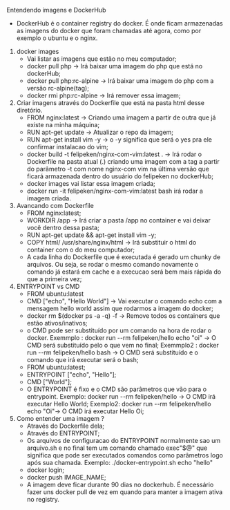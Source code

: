 Entendendo imagens e DockerHub

- DockerHub é o container registry do docker. É onde ficam armazenadas as imagens do docker que foram chamadas até agora, como por exemplo o ubuntu e o nginx.

1. docker images
   - Vai listar as imagens que estão no meu computador;
   - docker pull php -> Irá baixar uma imagem do php que está no dockerHub;
   - docker pull php:rc-alpine -> Irá baixar uma imagem do php com a versão rc-alpine(tag);
   - docker rmi php:rc-alpine -> Irá remover essa imagem;
2. Criar imagens através do Dockerfile que está na pasta html desse diretório.
   - FROM nginx:latest -> Criando uma imagem a partir de outra que já existe na minha máquina;
   - RUN apt-get update -> Atualizar o repo da imagem;
   - RUN apt-get install vim -y -> o -y significa que será o yes pra ele confirmar instalacao do vim;
   - docker build -t felipeken/nginx-com-vim:latest . -> Irá rodar o Dockerfile na pasta atual (.) criando uma imagem com a tag a partir do parâmetro -t com nome nginx-com vim na última versão que ficará armazenada dentro do usuário do felipeken no dockerHub;
   - docker images vai listar essa imagem criada;
   - docker run -it felipeken/nginx-com-vim:latest bash irá rodar a imagem criada.
3. Avancando com Dockerfile
   - FROM nginx:latest;
   - WORKDIR /app -> Irá criar a pasta /app no container e vai deixar você dentro dessa pasta;
   - RUN apt-get update && apt-get install vim -y;
   - COPY html/ /usr/share/nginx/html -> Irá substituir o html do container com o do meu computador;
   - A cada linha do Dockerfile que é executada é gerado um chunky de arquivos. Ou seja, se rodar o mesmo comando novamente o comando já estará em cache e a execucao será bem mais rápida do que a primeira vez;
4. ENTRYPOINT vs CMD
   - FROM ubuntu:latest
   - CMD ["echo", "Hello World"] -> Vai executar o comando echo com a mensagem hello world assim que rodarmos a imagem do docker;
   - docker rm $(docker ps -a -q) -f -> Remove todos os containers que estão ativos/inativos;
   - o CMD pode ser substituído por um comando na hora de rodar o docker.
     Exemmplo : docker run --rm felipeken/hello echo "oi" -> O CMD será substituído pelo o que vem no final;
     Exemmplo2 : docker run --rm felipeken/hello bash -> O CMD será substituído e o comando que irá executar será o bash;
   - FROM ubuntu:latest;
   - ENTRYPOINT ["echo", "Hello"];
   - CMD ["World"];
   - O ENTRYPOINT é fixo e o CMD são parâmetros que vão para o entrypoint.
     Exemplo: docker run --rm felipeken/hello -> O CMD irá executar Hello World;
     Exemplo2: docker run --rm felipeken/hello echo "Oi"-> O CMD irá executar Hello Oi;
5. Como entender uma imagem ?
   - Através do Dockerfile dela;
   - Através do ENTRYPOINT;
   - Os arquivos de configuracao do ENTRYPOINT normalmente sao um arquivo.sh e no final tem um comando chamado exec"$@" que significa que pode ser executados comandos como parâmetros logo após sua chamada.
     Exemplo: ./docker-entrypoint.sh echo "hello"
   - docker login;
   - docker push IMAGE_NAME;
   - A imagem deve ficar durante 90 dias no dockerhub. É necessário fazer uns docker pull de vez em quando para manter a imagem ativa no registry.
